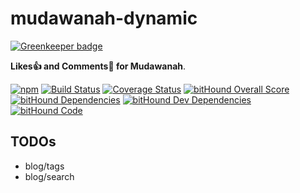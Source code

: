 # mudawanah-dynamic

[![Greenkeeper badge](https://badges.greenkeeper.io/RagibHasin/mudawanah-dynamic.svg)](https://greenkeeper.io/)

**Likes👍 and Comments💬 for Mudawanah**.

[![npm](https://img.shields.io/npm/v/mudawanah-dynamic.svg)](https://www.npmjs.com/package/mudawanah-dynamic)
[![Build Status](https://travis-ci.org/RagibHasin/mudawanah-dynamic.svg?branch=master)](https://travis-ci.org/RagibHasin/mudawanah-dynamic)
[![Coverage Status](https://coveralls.io/repos/github/RagibHasin/mudawanah-dynamic/badge.svg?branch=master)](https://coveralls.io/github/RagibHasin/mudawanah-dynamic?branch=master)
[![bitHound Overall Score](https://www.bithound.io/github/RagibHasin/mudawanah-dynamic/badges/score.svg)](https://www.bithound.io/github/RagibHasin/mudawanah-dynamic)
[![bitHound Dependencies](https://www.bithound.io/github/RagibHasin/mudawanah-dynamic/badges/dependencies.svg)](https://www.bithound.io/github/RagibHasin/mudawanah-dynamic/master/dependencies/npm)
[![bitHound Dev Dependencies](https://www.bithound.io/github/RagibHasin/mudawanah-dynamic/badges/devDependencies.svg)](https://www.bithound.io/github/RagibHasin/mudawanah-dynamic/master/dependencies/npm)
[![bitHound Code](https://www.bithound.io/github/RagibHasin/mudawanah-dynamic/badges/code.svg)](https://www.bithound.io/github/RagibHasin/mudawanah-dynamic)

## TODOs

* blog/tags
* blog/search
